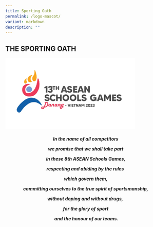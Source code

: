 ```yaml
---
title: Sporting Oath
permalink: /logo-mascot/
variant: markdown
description: ""
---
```

<h2><strong>THE SPORTING OATH</strong>&nbsp;</h2>
<p></p>
<div class="isomer-image-wrapper">
<img style="width: 80%;" height="auto" width="100%" alt="" src="/images/2024_ASG_Logo.jpg">
</div>
<center><h5>
In the name of all competitors&nbsp;<p>

we promise that we shall take part&nbsp;

in these 8th ASEAN Schools Games,&nbsp;

respecting and abiding by the rules&nbsp;&nbsp;

which govern them,&nbsp;

committing ourselves to the true spirit of sportsmanship,&nbsp;

without doping and without drugs,&nbsp;&nbsp;

for the glory of sport&nbsp;

and the honour of our teams.	
	</p></h5></center>